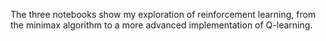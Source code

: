 The three notebooks show my exploration of reinforcement learning, from the minimax algorithm to a more advanced implementation of Q-learning.
